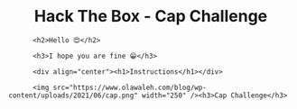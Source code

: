 <html>
          <div align="center"><img src="https://i.ytimg.com/vi/_pjICT3pdNw/maxresdefault.jpg" width="500" style="display:none;" /><br><h1>Hack The Box - Cap Challenge</h1></div>

          <h2>Hello 😍</h2>

          <h3>I hope you are fine 😁</h3>

          <div align="center"><h1>Instructions</h1></div>

          <img src="https://www.olawaleh.com/blog/wp-content/uploads/2021/06/cap.png" width="250" /><h3>Cap Challenge</h3>

</html>
